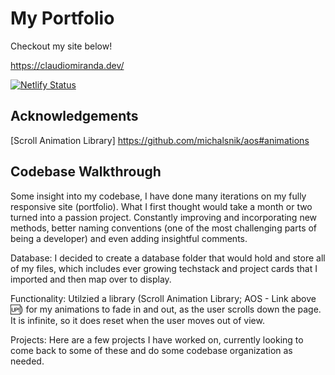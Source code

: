 # My Portfolio

Checkout my site below!

https://claudiomiranda.dev/

[![Netlify Status](https://api.netlify.com/api/v1/badges/7db202be-6a4f-4d62-b288-5c0a855875f1/deploy-status)](https://app.netlify.com/sites/claudiomiranda/deploys)

## Acknowledgements

[Scroll Animation Library] https://github.com/michalsnik/aos#animations

## Codebase Walkthrough

Some insight into my codebase, I have done many iterations on my fully responsive site (portfolio). What I first thought would take a month or two turned into a passion project. Constantly improving and incorporating new methods, better naming conventions (one of the most challenging parts of being a developer) and even adding insightful comments.

Database:
I decided to create a database folder that would hold and store all of my files, which includes ever growing techstack and project cards that I imported and then map over to display.

Functionality:
Utilzied a library (Scroll Animation Library; AOS - Link above 🆙) for my animations to fade in and out, as the user scrolls down the page. It is infinite, so it does reset when the user moves out of view.

Projects:
Here are a few projects I have worked on, currently looking to come back to some of these and do some codebase organization as needed.
